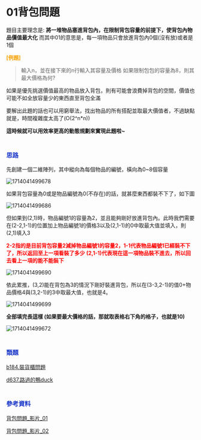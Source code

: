 # 01背包問題
題目主要理念是:
**將一堆物品塞進背包內，在限制背包容量的前提下，使背包內物品價值最大化**
而其中01的意思是，每一項物品只會放進背包內0個(沒有放)或者是1個

<font color=#F7A004>**[例題]**</font>
>輸入n，並在接下來的n行輸入其容量及價格
如果限制包包的容量為8，則其最大價格為何?

如果是優先挑選價值最高的物品放入背包，則有可能會浪費掉背包的空間，價值也可能不如全放容量少的東西直至背包全滿

要解出此題的話也可以用窮舉法，找出物品的所有搭配並取最大價值者，不過缺點就是，時間複雜度太高了(O(2^n*n))

**這時候就可以用效率更高的動態規劃來實現此題啦~**

### <font color=#1936C9><br>思路</font>
先創建一個二維陣列，其中縱向為每個物品的編號，橫向為0~8個容量

![1714041499678](https://hackmd.io/_uploads/H1VSWiJzC.jpg)

如果背包容量為0或是物品編號為0(不存在)的話，就甚麼東西都裝不下了，如下圖

![1714041499686](https://hackmd.io/_uploads/SyR8Wi1MR.jpg)

但如果到(2,1)時，物品編號1的容量為2，並且能夠剛好放進背包內。此時我們需要在(2-2,1-1)的位置加上物品編號1的價格3以及(2,1-1)的0中取最大值並填入，則(2,1)填入3

<font color=#FF0000>**2-2指的是目前背包容量2減掉物品編號1的容量2，1-1代表物品編號1已經裝不下了，所以返回至上一項看裝了多少**</font>
<font color=#FF0000>**(2,1-1)代表現在這一項物品裝不進去，所以回去看上一項的能不能裝下**</font>

![1714041499690](https://hackmd.io/_uploads/Skk6ZjyGR.jpg)

依此累推，(3,2)能在背包為3的情況下剛好裝進背包，所以在(3-3,2-1)的值0+物品價格4與(3,2-1)的3中取最大值，也就是4。

![1714041499699](https://hackmd.io/_uploads/ByUAbi1zR.jpg)

**全部填完長這樣 (如果要最大價格的話，那就取表格右下角的格子，也就是10)**

![1714041499672](https://hackmd.io/_uploads/B1zlGiJGC.jpg)


### <font color=#1936C9><br>類題</font>
[b184.裝貨櫃問題](<https://zerojudge.tw/ShowProblem?problemid=b184>)

[d637.路過的鴨duck](<https://zerojudge.tw/ShowProblem?problemid=d637>)

### <font color=#1936C9><br>參考資料</font>
[背包問題_影片_01](<https://www.bilibili.com/video/BV1K4411X766/?spm_id_from=333.337.search-card.all.click>)

[背包問題_影片_02](<https://www.bilibili.com/video/BV1pY4y1J7na/?spm_id_from=333.337.search-card.all.click>)
